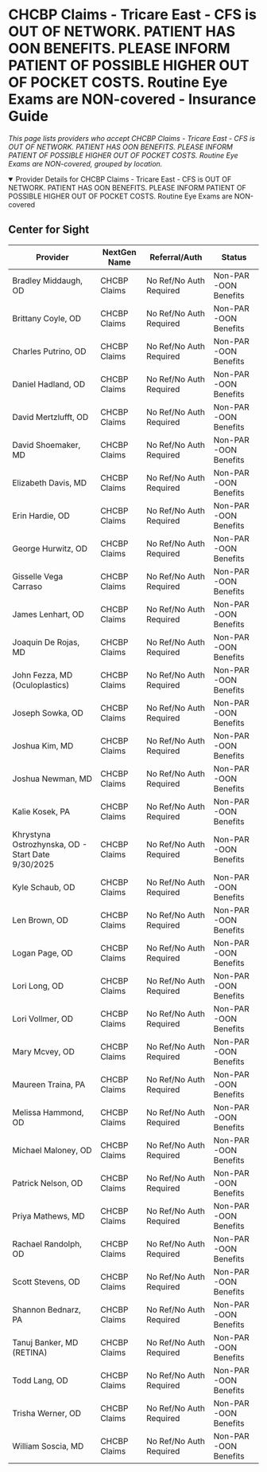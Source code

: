 # CHCBP Claims - Tricare East - CFS is OUT OF NETWORK. PATIENT HAS OON BENEFITS. PLEASE INFORM PATIENT OF POSSIBLE HIGHER OUT OF POCKET COSTS. Routine Eye Exams are NON-covered - Insurance Guide

*This page lists providers who accept CHCBP Claims - Tricare East - CFS is OUT OF NETWORK. PATIENT HAS OON BENEFITS. PLEASE INFORM PATIENT OF POSSIBLE HIGHER OUT OF POCKET COSTS. Routine Eye Exams are NON-covered, grouped by location.*

<details open><summary>Provider Details for CHCBP Claims - Tricare East - CFS is OUT OF NETWORK. PATIENT HAS OON BENEFITS. PLEASE INFORM PATIENT OF POSSIBLE HIGHER OUT OF POCKET COSTS. Routine Eye Exams are NON-covered</summary>

## Center for Sight

| Provider | NextGen Name | Referral/Auth | Status |
|----------|-------------|--------------|--------|
| Bradley Middaugh, OD | CHCBP Claims | No Ref/No Auth Required | Non-PAR -OON Benefits |
| Brittany Coyle, OD | CHCBP Claims | No Ref/No Auth Required | Non-PAR -OON Benefits |
| Charles Putrino, OD | CHCBP Claims | No Ref/No Auth Required | Non-PAR -OON Benefits |
| Daniel Hadland, OD | CHCBP Claims | No Ref/No Auth Required | Non-PAR -OON Benefits |
| David Mertzlufft, OD | CHCBP Claims | No Ref/No Auth Required | Non-PAR -OON Benefits |
| David Shoemaker, MD | CHCBP Claims | No Ref/No Auth Required | Non-PAR -OON Benefits |
| Elizabeth Davis, MD | CHCBP Claims | No Ref/No Auth Required | Non-PAR -OON Benefits |
| Erin Hardie, OD | CHCBP Claims | No Ref/No Auth Required | Non-PAR -OON Benefits |
| George Hurwitz, OD | CHCBP Claims | No Ref/No Auth Required | Non-PAR -OON Benefits |
| Gisselle Vega Carraso | CHCBP Claims | No Ref/No Auth Required | Non-PAR -OON Benefits |
| James Lenhart, OD | CHCBP Claims | No Ref/No Auth Required | Non-PAR -OON Benefits |
| Joaquin De Rojas, MD | CHCBP Claims | No Ref/No Auth Required | Non-PAR -OON Benefits |
| John Fezza, MD (Oculoplastics) | CHCBP Claims | No Ref/No Auth Required | Non-PAR -OON Benefits |
| Joseph Sowka, OD | CHCBP Claims | No Ref/No Auth Required | Non-PAR -OON Benefits |
| Joshua Kim, MD | CHCBP Claims | No Ref/No Auth Required | Non-PAR -OON Benefits |
| Joshua Newman, MD | CHCBP Claims | No Ref/No Auth Required | Non-PAR -OON Benefits |
| Kalie Kosek, PA | CHCBP Claims | No Ref/No Auth Required | Non-PAR -OON Benefits |
| Khrystyna Ostrozhynska, OD - Start Date 9/30/2025 | CHCBP Claims | No Ref/No Auth Required | Non-PAR -OON Benefits |
| Kyle Schaub, OD | CHCBP Claims | No Ref/No Auth Required | Non-PAR -OON Benefits |
| Len Brown, OD | CHCBP Claims | No Ref/No Auth Required | Non-PAR -OON Benefits |
| Logan Page, OD | CHCBP Claims | No Ref/No Auth Required | Non-PAR -OON Benefits |
| Lori Long, OD | CHCBP Claims | No Ref/No Auth Required | Non-PAR -OON Benefits |
| Lori Vollmer, OD | CHCBP Claims | No Ref/No Auth Required | Non-PAR -OON Benefits |
| Mary Mcvey, OD | CHCBP Claims | No Ref/No Auth Required | Non-PAR -OON Benefits |
| Maureen Traina, PA | CHCBP Claims | No Ref/No Auth Required | Non-PAR -OON Benefits |
| Melissa Hammond, OD | CHCBP Claims | No Ref/No Auth Required | Non-PAR -OON Benefits |
| Michael Maloney, OD | CHCBP Claims | No Ref/No Auth Required | Non-PAR -OON Benefits |
| Patrick Nelson, OD | CHCBP Claims | No Ref/No Auth Required | Non-PAR -OON Benefits |
| Priya Mathews, MD | CHCBP Claims | No Ref/No Auth Required | Non-PAR -OON Benefits |
| Rachael Randolph, OD | CHCBP Claims | No Ref/No Auth Required | Non-PAR -OON Benefits |
| Scott Stevens, OD | CHCBP Claims | No Ref/No Auth Required | Non-PAR -OON Benefits |
| Shannon Bednarz, PA | CHCBP Claims | No Ref/No Auth Required | Non-PAR -OON Benefits |
| Tanuj Banker, MD (RETINA) | CHCBP Claims | No Ref/No Auth Required | Non-PAR -OON Benefits |
| Todd Lang, OD | CHCBP Claims | No Ref/No Auth Required | Non-PAR -OON Benefits |
| Trisha Werner, OD | CHCBP Claims | No Ref/No Auth Required | Non-PAR -OON Benefits |
| William Soscia, MD | CHCBP Claims | No Ref/No Auth Required | Non-PAR -OON Benefits |

</details>

